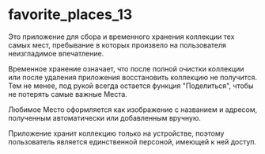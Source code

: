 # favorite_places_13

Это приложение для сбора и временного хранения коллекции тех самых мест, пребывание в которых произвело на пользователя неизгладимое впечатление.

Временное хранение означает, что после полной очистки коллекции или после удаления приложения восстановить коллекцию не получится. Тем не менее, под рукой всегда остается функция "Поделиться", чтобы не потерять самые важные Места.

Любимое Место оформляется как изображение с названием и адресом, полученным автоматически или добавленным вручную.

Приложение хранит коллекцию только на устройстве, поэтому пользователь является единственной персоной, имеющей к ней доступ.
